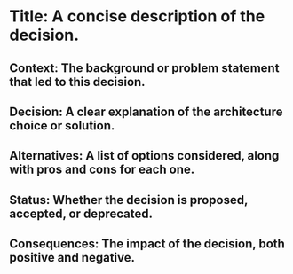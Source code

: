# Title: A concise description of the decision.

## Context: The background or problem statement that led to this decision.

## Decision: A clear explanation of the architecture choice or solution.

## Alternatives: A list of options considered, along with pros and cons for each one.

## Status: Whether the decision is proposed, accepted, or deprecated.

## Consequences: The impact of the decision, both positive and negative.
